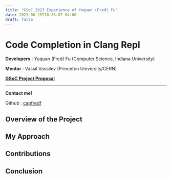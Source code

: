 ```yaml
---
title: "GSoC 2023 Experience of Yuquan (Fred) Fu"
date: 2023-08-25T10:38:07-04:00
draft: false
---
```


# Code Completion in Clang Repl

**Developers** : Yuquan (Fred) Fu (Computer Science, Indiana University)

**Mentor** : Vassil Vassilev (Princeton University/CERN)

[**GSoC Project Proposal**](https://summerofcode.withgoogle.com/proposals/details/fvAuNKTx)

---

**Contact me!**

Github : [capfredf](https://github.com/capfredf)

## Overview of the Project

## My Approach

## Contributions

## Conclusion


